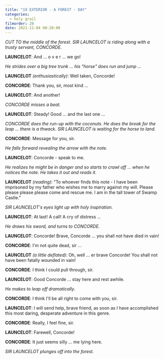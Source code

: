 ```yaml
---
title: "19 EXTERIOR - A FOREST - DAY"
categories:
  - holy grail
filmorder: 20
date: 2021-11-04 00:20:00
---
```


_CUT TO the middle of the forest. SIR LAUNCELOT is riding along with a trusty servant, CONCORDE._

**LAUNCELOT**: And ... o v e r ... we go!

_He strides over a big tree trunk ... his "horse" does run and jump ..._

**LAUNCELOT** _(enthusiastically)_: Well taken, Concorde!

**CONCORDE**: Thank you, sir, most kind ...

**LAUNCELOT**: And another!

_CONCORDE misses a beat._

**LAUNCELOT**: Steady! Good ... and the last one ...

_CONCORDE does the run-up with the coconuts. He does the break for the leap ... there is a thwack. SIR LAUNCELOT is waiting for the horse to land._

**CONCORDE**: Message for you, sir.

_He falls forward revealing the arrow with the note._

**LAUNCELOT**: Concorde - speak to me.

_He realizes he might be in danger and so starts to crawl off ... when he notices the note. He takes it out and reads it._

**LAUNCELOT** _(reading)_: "To whoever finds this note - I have been imprisoned by my father who wishes me to marry against my will. Please please please please come and rescue me. I am in the tall tower of Swamp Castle."

_SIR LAUNCELOT's eyes light up with holy inspiration._

**LAUNCELOT**: At last! A call! A cry of distress ...

_He draws his sword, and turns to CONCORDE._

**LAUNCELOT**: Concorde! Brave, Concorde ... you shall not have died in vain!

**CONCORDE**: I'm not quite dead, sir ...

**LAUNCELOT** _(a little deflated)_: Oh, well ... er brave Concorde! You shall not have been fatally wounded in vain!

**CONCORDE**: I think I could pull through, sir.

**LAUNCELOT**: Good Concorde ... stay here and rest awhile.

_He makes to leap off dramatically._

**CONCORDE**: I think I'll be all right to come with you, sir.

**LAUNCELOT**: I will send help, brave friend, as soon as I have accomplished this most daring, desperate adventure in this genre.

**CONCORDE**: Really, I feel fine, sir.

**LAUNCELOT**: Farewell, Concorde!

**CONCORDE**: It just seems silly ... me lying here.

_SIR LAUNCELOT plunges off into the forest._